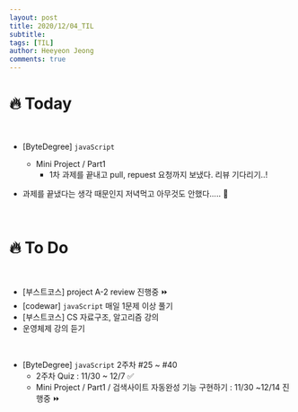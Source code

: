 ```yaml
---
layout: post
title: 2020/12/04_TIL
subtitle:
tags: [TIL]
author: Heeyeon Jeong
comments: true
---
```


# 🔥 Today

<br>

- [ByteDegree] `javaScript`

  - Mini Project / Part1
    - 1차 과제를 끝내고 pull, repuest 요청까지 보냈다. 리뷰 기다리기..!

- 과제를 끝냈다는 생각 때문인지 저녁먹고 아무것도 안했다..... 🤪

<br>

# 🔥 To Do

<br>

- [부스트코스] project A-2 review 진행중 ⏩
- [codewar] `javaScript` 매일 1문제 이상 풀기
- [부스트코스] CS 자료구조, 알고리즘 강의
- 운영체제 강의 듣기

<br>

- [ByteDegree] `javaScript` 2주차 #25 ~ #40
  - 2주차 Quiz : 11/30 ~ 12/7 ✅
  - Mini Project / Part1 / 검색사이트 자동완성 기능 구현하기 : 11/30 ~12/14 진행중 ⏩
